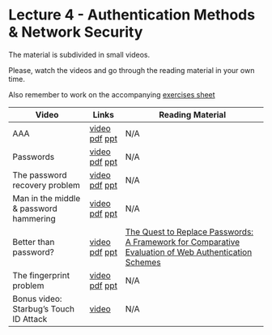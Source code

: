 # Lecture 4 - Authentication Methods & Network Security

The material is subdivided in small videos.

Please, watch the videos and go through the reading material in your own time.

Also remember to work on the accompanying [exercises sheet](../exercises/EXERCISE4.md)

| Video                   | Links                     |        Reading Material                                                                                                                                                                                      |
|-------------------------|---------------------------|----------------------------------------------------------------------------------------------------------------------------------------------------------------------------------------------|
| AAA | [video]() [pdf]() [ppt]() | N/A |
| Passwords | [video]() [pdf]() [ppt]() | N/A |
| The password recovery problem | [video]() [pdf]() [ppt]() | N/A |
| Man in the middle & password hammering | [video]() [pdf]() [ppt]() | N/A |
| Better than password? | [video]() [pdf]() [ppt]() | [The Quest to Replace Passwords: A Framework for Comparative Evaluation of Web Authentication Schemes](../materials/lecture4/2012-sp.pdf) |
| The fingerprint problem | [video]() [pdf]() [ppt]() | N/A |
| Bonus video: Starbug’s Touch ID Attack | [video](https://vimeo.com/75324765) | N/A |
